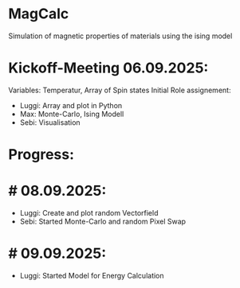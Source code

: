 # MagCalc
Simulation of magnetic properties of materials using the ising model

# Kickoff-Meeting  06.09.2025:
Variables: Temperatur, Array of Spin states
Initial Role assignement:
- Luggi: Array and plot in Python
- Max: Monte-Carlo, Ising Modell
- Sebi: Visualisation

# Progress:
# # 08.09.2025:
- Luggi: Create and plot random Vectorfield
- Sebi: Started Monte-Carlo and random Pixel Swap
# # 09.09.2025:
- Luggi: Started Model for Energy Calculation
